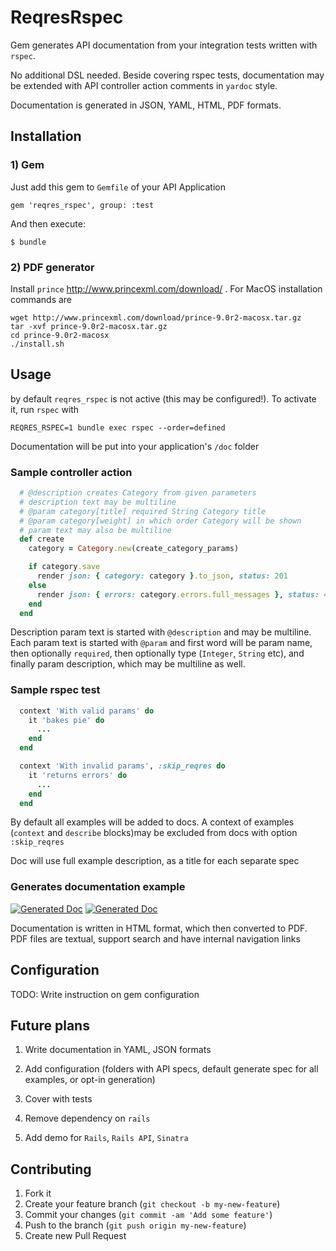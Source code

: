 # ReqresRspec

Gem generates API documentation from your integration tests written with `rspec`.

No additional DSL needed. Beside covering rspec tests, documentation may be extended with API controller action comments in `yardoc` style.

Documentation is generated in JSON, YAML, HTML, PDF formats.

## Installation

### 1) Gem

Just add this gem to `Gemfile` of your API Application

    gem 'reqres_rspec', group: :test

And then execute:

    $ bundle

### 2) PDF generator

Install `prince` http://www.princexml.com/download/ . For MacOS installation commands are

```
wget http://www.princexml.com/download/prince-9.0r2-macosx.tar.gz
tar -xvf prince-9.0r2-macosx.tar.gz
cd prince-9.0r2-macosx
./install.sh
```

## Usage

by default `reqres_rspec` is not active (this may be configured!). To activate it, run `rspec` with

`REQRES_RSPEC=1 bundle exec rspec --order=defined`

Documentation will be put into your application's `/doc` folder

### Sample controller action

```ruby
  # @description creates Category from given parameters
  # description text may be multiline
  # @param category[title] required String Category title
  # @param category[weight] in which order Category will be shown
  # param text may also be multiline
  def create
    category = Category.new(create_category_params)

    if category.save
      render json: { category: category }.to_json, status: 201
    else
      render json: { errors: category.errors.full_messages }, status: 422
    end
  end
```

Description param text is started with `@description` and may be multiline.
Each param text is started with `@param` and first word will be param name, then optionally `required`, then optionally type (`Integer`, `String` etc), and finally param description, which may be multiline as well.

### Sample rspec test

```ruby
  context 'With valid params' do
    it 'bakes pie' do
      ...
    end
  end

  context 'With invalid params', :skip_reqres do
    it 'returns errors' do
      ...
    end
  end
```

 By default all examples will be added to docs. A context of examples (`context` and `describe` blocks)may be excluded from docs with option `:skip_reqres`

 Doc will use full example description, as a title for each separate spec

### Generates documentation example

[![Generated Doc](http://i44.tinypic.com/kda1pw.png)](http://i44.tinypic.com/kda1pw.png)
[![Generated Doc](http://i39.tinypic.com/2w3p6vl.png)](http://i39.tinypic.com/2w3p6vl.png)

Documentation is written in HTML format, which then converted to PDF. PDF files are textual, support search and have internal navigation links

## Configuration

TODO: Write instruction on gem configuration

## Future plans

1) Write documentation in YAML, JSON formats

2) Add configuration (folders with API specs, default generate spec for all examples, or opt-in generation)

3) Cover with tests

4) Remove dependency on `rails`

5) Add demo for `Rails`, `Rails API`, `Sinatra`

## Contributing

1. Fork it
2. Create your feature branch (`git checkout -b my-new-feature`)
3. Commit your changes (`git commit -am 'Add some feature'`)
4. Push to the branch (`git push origin my-new-feature`)
5. Create new Pull Request
